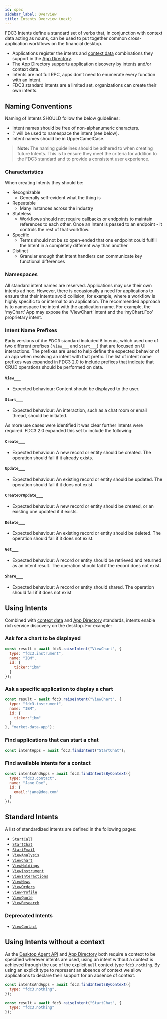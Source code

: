 ```yaml
---
id: spec
sidebar_label: Overview
title: Intents Overview (next)
---
```


FDC3 Intents define a standard set of verbs that, in conjunction with context data acting as nouns, can be used to put together common cross-application workflows on the financial desktop.

* Applications register the intents and [context data](../context/spec) combinations they support in the [App Directory](../app-directory/spec).
* The App Directory supports application discovery by intents and/or context data.
* Intents are not full RPC, apps don’t need to enumerate every function with an intent.
* FDC3 standard intents are a limited set, organizations can create their own intents.

## Naming Conventions

Naming of Intents SHOULD follow the below guidelines:

* Intent names should be free of non-alphanumeric characters.
* ‘.’ will be used to namespace the intent (see below).
* Intent names should be in UpperCamelCase.

> **Note:** The naming guidelines should be adhered to when creating future Intents.  This is to ensure they meet the criteria for addition to the FDC3 standard and to provide a consistent user experience.

### Characteristics
When creating Intents they should be:

* Recognizable
  * Generally self-evident what the thing is
* Repeatable
  * Many instances across the industry
* Stateless
  * Workflows should not require callbacks or endpoints to maintain references to each other.  Once an Intent is passed to an endpoint - it controls the rest of that workflow.
* Specific
  * Terms should not be so open-ended that one endpoint could fulfill the Intent in a completely different way than another
* Distinct
  * Granular enough that Intent handlers can communicate key functional differences

### Namespaces

All standard intent names are reserved. Applications may use their own intents ad hoc.
However, there is occasionally a need for applications to ensure that their intents avoid collision, for example, where a workflow is highly specific to or internal to an application. The recommended approach is to namespace the intent with the application name. For example, the ‘myChart’ App may expose the ‘ViewChart’ intent and the ‘myChart.Foo’ proprietary intent.

### Intent Name Prefixes

Early versions of the FDC3 standard included 8 intents, which used one of two different prefixes ( `View___` and `Start___`) that are focused on UI interactions.  The prefixes are used to help define the expected behavior of an app when resolving an intent with that prefix. The list of intent name prefixes was expanded in FDC3 2.0 to include prefixes that indicate that CRUD operations should be performed on data.

#### `View___`

* Expected behaviour: Content should be displayed to the user.

#### `Start___`
  
* Expected behaviour: An interaction, such as a chat room or email thread, should be initiated.

As more use cases were identified it was clear further Intents were required.  FDC3 2.0 expanded this set to include the following:

#### `Create___`

* Expected behaviour: A new record or entity should be created. The operation should fail if it already exists.

#### `Update___`

* Expected behaviour: An existing record or entity should be updated. The operation should fail if it does not exist.

#### `CreateOrUpdate___`

* Expected behaviour: A new record or entity should be created, or an existing one updated if it exists.

#### `Delete___`

* Expected behaviour: An existing record or entity should be deleted. The operation should fail if it does not exist.

#### `Get___`

* Expected behaviour: A record or entity should be retrieved and returned as an intent result. The operation should fail if the record does not exist.

#### `Share___`

* Expected behaviour: A record or entity should shared. The operation should fail if it does not exist

## Using Intents

Combined with [context data](../context/overview) and [App Directory](../app-directory/overview) standards, intents enable rich service discovery on the desktop. For example:

### Ask for a chart to be displayed

```javascript
const result = await fdc3.raiseIntent("ViewChart", {
  type: "fdc3.instrument",
  name: "IBM",
  id: {
    ticker:"ibm"
  }
});
```

### Ask a specific application to display a chart

```javascript
const result = await fdc3.raiseIntent("ViewChart", {
  type: "fdc3.instrument",
  name: "IBM",
  id: {
    ticker:"ibm"
  }
}, "market-data-app");
```

### Find applications that can start a chat

```javascript
const intentApps = await fdc3.findIntent("StartChat");
```

### Find available intents for a contact

```javascript
const intentsAndApps = await fdc3.findIntentsByContext({
  type: "fdc3.contact",
  name: "Jane Doe",
  id: {
    email:"jane@doe.com"
  }
});
```

## Standard Intents

A list of standardized intents are defined in the following pages:

* [`StartCall`](ref/StartCall)
* [`StartChat`](ref/StartChat)
* [`StartEmail`](ref/StartEmail)
* [`ViewAnalysis`](ref/ViewAnalysis)
* [`ViewChart`](ref/ViewChart)
* [`ViewHoldings`](ref/ViewHoldings)
* [`ViewInstrument`](ref/ViewInstrument)
* [`ViewInteractions`](ref/ViewInteractions)
* [`ViewNews`](ref/ViewNews)
* [`ViewOrders`](ref/ViewOrders)
* [`ViewProfile`](ref/ViewProfile)
* [`ViewQuote`](ref/ViewQuote)
* [`ViewResearch`](ref/ViewResearch)

### Deprecated Intents

* [`ViewContact`](ref/ViewContact)

## Using Intents without a context

As the [Desktop Agent API](../api/ref/DesktopAgent) and [App Directory](../app-directory/overview) both require a context to be specified wherever intents are used, using an intent without a context is achieved through the use of the explicit `null` context type `fdc3.nothing`. By using an explicit type to represent an absence of context we allow applications to declare their support for an absence of context.

```javascript
const intentsAndApps = await fdc3.findIntentsByContext({
  type: "fdc3.nothing",
});

const result = await fdc3.raiseIntent("StartChat", {
  type: "fdc3.nothing"
});
```
